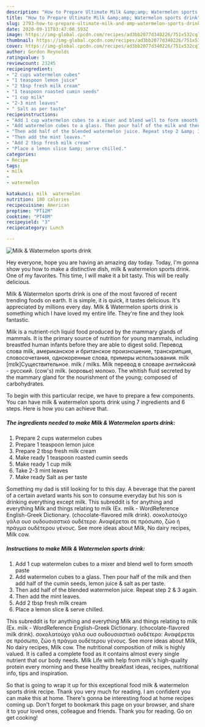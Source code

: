 ```yaml
---
description: "How to Prepare Ultimate Milk &amp;amp; Watermelon sports drink"
title: "How to Prepare Ultimate Milk &amp;amp; Watermelon sports drink"
slug: 2793-how-to-prepare-ultimate-milk-and-amp-watermelon-sports-drink
date: 2020-09-11T03:47:08.593Z
image: https://img-global.cpcdn.com/recipes/ad3bb2077d340226/751x532cq70/milk-watermelon-sports-drink-recipe-main-photo.jpg
thumbnail: https://img-global.cpcdn.com/recipes/ad3bb2077d340226/751x532cq70/milk-watermelon-sports-drink-recipe-main-photo.jpg
cover: https://img-global.cpcdn.com/recipes/ad3bb2077d340226/751x532cq70/milk-watermelon-sports-drink-recipe-main-photo.jpg
author: Gordon Reynolds
ratingvalue: 5
reviewcount: 23245
recipeingredient:
- "2 cups watermelon cubes"
- "1 teaspoon lemon juice"
- "2 tbsp fresh milk cream"
- "1 teaspoon roasted cumin seeds"
- "1 cup milk"
- "2-3 mint leaves"
- " Salt as per taste"
recipeinstructions:
- "Add 1 cup watermelon cubes to a mixer and blend well to form smooth paste"
- "Add watermelon cubes to a glass. Then pour half of the milk and then add half of the cumin seeds, lemon juice &amp; salt as per taste."
- "Then add half of the blended watermelon juice. Repeat step 2 &amp; 3 again."
- "Then add the mint leaves."
- "Add 2 tbsp fresh milk cream"
- "Place a lemon slice &amp; serve chilled."
categories:
- Recipe
tags:
- milk
- 
- watermelon

katakunci: milk  watermelon 
nutrition: 180 calories
recipecuisine: American
preptime: "PT12M"
cooktime: "PT48M"
recipeyield: "3"
recipecategory: Lunch

---
```



![Milk &amp; Watermelon sports drink](https://img-global.cpcdn.com/recipes/ad3bb2077d340226/751x532cq70/milk-watermelon-sports-drink-recipe-main-photo.jpg)

Hey everyone, hope you are having an amazing day today. Today, I'm gonna show you how to make a distinctive dish, milk &amp; watermelon sports drink. One of my favorites. This time, I will make it a bit tasty. This will be really delicious.

Milk &amp; Watermelon sports drink is one of the most favored of recent trending foods on earth. It is simple, it is quick, it tastes delicious. It's appreciated by millions every day. Milk &amp; Watermelon sports drink is something which I have loved my entire life. They're fine and they look fantastic.

Milk is a nutrient-rich liquid food produced by the mammary glands of mammals. It is the primary source of nutrition for young mammals, including breastfed human infants before they are able to digest solid. Перевод слова milk, американское и британское произношение, транскрипция, словосочетания, однокоренные слова, примеры использования. milk [mɪlk]Существительное. milk / milks. Milk перевод в словаре английский - русский. (cow&#39;s) milk. (коровье) молоко. The whitish fluid secreted by the mammary gland for the nourishment of the young; composed of carbohydrates.


To begin with this particular recipe, we have to prepare a few components. You can have milk &amp; watermelon sports drink using 7 ingredients and 6 steps. Here is how you can achieve that.

<!--inarticleads1-->

##### The ingredients needed to make Milk &amp; Watermelon sports drink:

1. Prepare 2 cups watermelon cubes
1. Prepare 1 teaspoon lemon juice
1. Prepare 2 tbsp fresh milk cream
1. Make ready 1 teaspoon roasted cumin seeds
1. Make ready 1 cup milk
1. Take 2-3 mint leaves
1. Make ready  Salt as per taste


Something my dad is still looking for to this day. A beverage that the parent of a certain avetard wants his son to consume everyday but his son is drinking everything except milk. This subreddit is for anything and everything Milk and things relating to milk (Ex. milk - WordReference English-Greek Dictionary. (chocolate-flavored milk drink). σοκολατούχο γάλα ουσ ουδουσιαστικό ουδέτερο: Αναφέρεται σε πρόσωπο, ζώο ή πράγμα ουδέτερου γένους. See more ideas about Milk, No dairy recipes, Milk cow. 

<!--inarticleads2-->

##### Instructions to make Milk &amp; Watermelon sports drink:

1. Add 1 cup watermelon cubes to a mixer and blend well to form smooth paste
1. Add watermelon cubes to a glass. Then pour half of the milk and then add half of the cumin seeds, lemon juice &amp; salt as per taste.
1. Then add half of the blended watermelon juice. Repeat step 2 &amp; 3 again.
1. Then add the mint leaves.
1. Add 2 tbsp fresh milk cream
1. Place a lemon slice &amp; serve chilled.


This subreddit is for anything and everything Milk and things relating to milk (Ex. milk - WordReference English-Greek Dictionary. (chocolate-flavored milk drink). σοκολατούχο γάλα ουσ ουδουσιαστικό ουδέτερο: Αναφέρεται σε πρόσωπο, ζώο ή πράγμα ουδέτερου γένους. See more ideas about Milk, No dairy recipes, Milk cow. The nutritional composition of milk is highly valued. It is called a complete food as it contains almost every single nutrient that our body needs. Milk Life with help from milk&#39;s high-quality protein every morning and these healthy breakfast ideas, recipes, nutritional info, tips and inspiration. 

So that is going to wrap it up for this exceptional food milk &amp; watermelon sports drink recipe. Thank you very much for reading. I am confident you can make this at home. There's gonna be interesting food at home recipes coming up. Don't forget to bookmark this page on your browser, and share it to your loved ones, colleague and friends. Thank you for reading. Go on get cooking!
